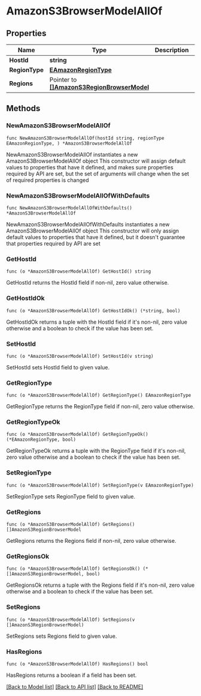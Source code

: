 # AmazonS3BrowserModelAllOf

## Properties

Name | Type | Description | Notes
------------ | ------------- | ------------- | -------------
**HostId** | **string** |  | 
**RegionType** | [**EAmazonRegionType**](EAmazonRegionType.md) |  | 
**Regions** | Pointer to [**[]AmazonS3RegionBrowserModel**](AmazonS3RegionBrowserModel.md) |  | [optional] 

## Methods

### NewAmazonS3BrowserModelAllOf

`func NewAmazonS3BrowserModelAllOf(hostId string, regionType EAmazonRegionType, ) *AmazonS3BrowserModelAllOf`

NewAmazonS3BrowserModelAllOf instantiates a new AmazonS3BrowserModelAllOf object
This constructor will assign default values to properties that have it defined,
and makes sure properties required by API are set, but the set of arguments
will change when the set of required properties is changed

### NewAmazonS3BrowserModelAllOfWithDefaults

`func NewAmazonS3BrowserModelAllOfWithDefaults() *AmazonS3BrowserModelAllOf`

NewAmazonS3BrowserModelAllOfWithDefaults instantiates a new AmazonS3BrowserModelAllOf object
This constructor will only assign default values to properties that have it defined,
but it doesn't guarantee that properties required by API are set

### GetHostId

`func (o *AmazonS3BrowserModelAllOf) GetHostId() string`

GetHostId returns the HostId field if non-nil, zero value otherwise.

### GetHostIdOk

`func (o *AmazonS3BrowserModelAllOf) GetHostIdOk() (*string, bool)`

GetHostIdOk returns a tuple with the HostId field if it's non-nil, zero value otherwise
and a boolean to check if the value has been set.

### SetHostId

`func (o *AmazonS3BrowserModelAllOf) SetHostId(v string)`

SetHostId sets HostId field to given value.


### GetRegionType

`func (o *AmazonS3BrowserModelAllOf) GetRegionType() EAmazonRegionType`

GetRegionType returns the RegionType field if non-nil, zero value otherwise.

### GetRegionTypeOk

`func (o *AmazonS3BrowserModelAllOf) GetRegionTypeOk() (*EAmazonRegionType, bool)`

GetRegionTypeOk returns a tuple with the RegionType field if it's non-nil, zero value otherwise
and a boolean to check if the value has been set.

### SetRegionType

`func (o *AmazonS3BrowserModelAllOf) SetRegionType(v EAmazonRegionType)`

SetRegionType sets RegionType field to given value.


### GetRegions

`func (o *AmazonS3BrowserModelAllOf) GetRegions() []AmazonS3RegionBrowserModel`

GetRegions returns the Regions field if non-nil, zero value otherwise.

### GetRegionsOk

`func (o *AmazonS3BrowserModelAllOf) GetRegionsOk() (*[]AmazonS3RegionBrowserModel, bool)`

GetRegionsOk returns a tuple with the Regions field if it's non-nil, zero value otherwise
and a boolean to check if the value has been set.

### SetRegions

`func (o *AmazonS3BrowserModelAllOf) SetRegions(v []AmazonS3RegionBrowserModel)`

SetRegions sets Regions field to given value.

### HasRegions

`func (o *AmazonS3BrowserModelAllOf) HasRegions() bool`

HasRegions returns a boolean if a field has been set.


[[Back to Model list]](../README.md#documentation-for-models) [[Back to API list]](../README.md#documentation-for-api-endpoints) [[Back to README]](../README.md)


